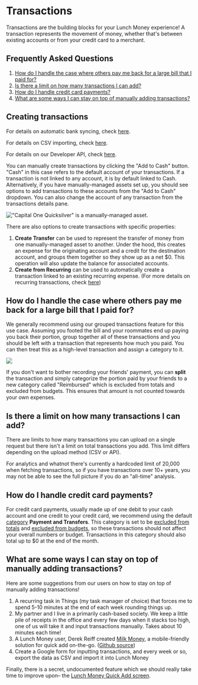 # Transactions

Transactions are the building blocks for your Lunch Money experience! A transaction represents the movement of money, whether that's between existing accounts or from your credit card to a merchant. 

## Frequently Asked Questions

1. [How do I handle the case where others pay me back for a large bill that I paid for?](transactions.md#how-do-i-handle-the-case-where-others-pay-me-back-for-a-large-bill-that-i-paid-for)
2. [Is there a limit on how many transactions I can add?](transactions.md#is-there-a-limit-on-how-many-transactions-i-can-add)
3. [How do I handle credit card payments?](transactions.md#how-do-i-handle-credit-card-payments)
4. [What are some ways I can stay on top of manually adding transactions?](transactions.md#what-are-some-ways-i-can-stay-on-top-of-manually-adding-transactions)

## Creating transactions

For details on automatic bank syncing, check [here](../importing-transactions/automatic-imports.md).

For details on CSV importing, check [here](../importing-transactions/import-via-csv.md).

For details on our Developer API, check [here](../importing-transactions/developer-api.md).

You can manually create transactions by clicking the "Add to Cash" button. "Cash" in this case refers to the default account of your transactions. If a transaction is not linked to any account, it is by default linked to Cash. Alternatively, if you have manually-managed assets set up, you should see options to add transactions to these accounts from the "Add to Cash" dropdown. You can also change the account of any transaction from the transactions details pane.

![&quot;Capital One Quicksilver&quot; is a manually-managed asset.](../.gitbook/assets/screen-shot-2020-06-20-at-1.15.53-pm%20%281%29.png)

There are also options to create transactions with specific properties:

1. **Create Transfer** can be used to represent the transfer of money from one manually-managed asset to another. Under the hood, this creates an expense for the originating account and a credit for the destination account, and groups them together so they show up as a net $0. This operation will also update the balance for associated accounts.
2. **Create from Recurring** can be used to automatically create a transaction linked to an existing recurring expense. \(For more details on recurring transactions, check [here](recurring-items.md#recurring-transactions)\)

## How do I handle the case where others pay me back for a large bill that I paid for?

We generally recommend using our grouped transactions feature for this use case. Assuming you footed the bill and your roommates end up paying you back their portion, group together all of these transactions and you should be left with a transaction that represents how much you paid. You can then treat this as a high-level transaction and assign a category to it.

![](../.gitbook/assets/group-gif-2.gif)

If you don't want to bother recording your friends' payment, you can **split** the transaction and simply categorize the portion paid by your friends to a new category called "Reimbursed" which is excluded from totals and excluded from budgets. This ensures that amount is not counted towards your own expenses.

## Is there a limit on how many transactions I can add?

There are limits to how many transactions you can upload on a single request but there isn't a limit on total transactions you add. This limit differs depending on the upload method \(CSV or API\).

For analytics and whatnot there's currently a hardcoded limit of 20,000 when fetching transactions, so if you have transactions over 10+ years, you may not be able to see the full picture if you do an "all-time" analysis.

## How do I handle credit card payments?

For credit card payments, usually made up of one debit to your cash account and one credit to your credit card, we recommend using the default [category](../setup/categories.md) **Payment and Transfers**. This category is set to be [excluded from totals](../setup/categories.md#exclude-from-totals) and [excluded from budgets](../setup/categories.md#exclude-from-budget), so these transactions should not affect your overall numbers or budget. Transactions in this category should also total up to $0 at the end of the month.

## What are some ways I can stay on top of manually adding transactions?

Here are some suggestions from our users on how to stay on top of manually adding transactions!

1. A recurring task in Things \(my task manager of choice\) that forces me to spend 5-10 minutes at the end of each week rounding things up.
2. My partner and I live in a primarily cash-based society. We keep a little pile of receipts in the office and every few days when it stacks too high, one of us will take it and input transactions manually. Takes about 10 minutes each time!
3. A Lunch Money user, Derek Reiff created [Milk Money](https://milkmoney.club/), a mobile-friendly solution for quick add on-the-go. \([Github source](https://github.com/dareiff/quick-add)\)
4. Create a Google form for inputting transactions, and every week or so, export the data as CSV and import it into Lunch Money

Finally, there is a secret, undocumented feature which we should really take time to improve upon– the [Lunch Money Quick Add screen](https://my.lunchmoney.app/transactions/new).




